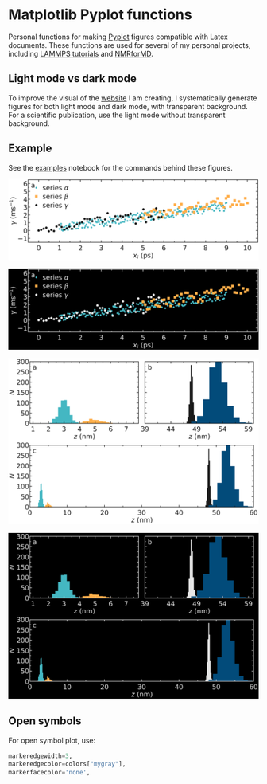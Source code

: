 # Matplotlib Pyplot functions

Personal functions for making [Pyplot](https://matplotlib.org/3.5.3/api/_as_gen/matplotlib.pyplot.html) figures compatible with Latex documents.
These functions are used for several of my personal projects, including [LAMMPS tutorials](https://lammpstutorials.github.io) and 
[NMRforMD](https://nmrformd.readthedocs.io).

## Light mode vs dark mode

To improve the visual of the [website](https://lammpstutorials.github.io) I am creating, 
I systematically generate figures for both light mode and dark mode, with 
transparent background. For a scientific publication, use the light mode
without transparent background.

## Example

See the [examples](examples.ipynb) notebook for the commands behind these figures.

![illustration](examples/example-1-light.png)

![illustration](examples/example-1-dark.png)

![illustration](examples/example-2-light.png)

![illustration](examples/example-2-dark.png)

## Open symbols

For open symbol plot, use:

``` python
markeredgewidth=3, 
markeredgecolor=colors["mygray"],
markerfacecolor='none',
```

